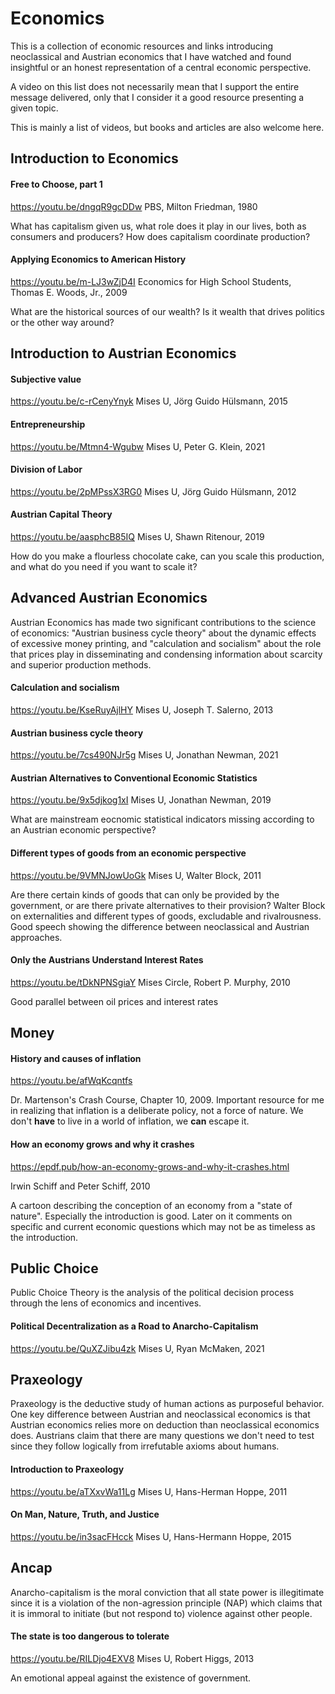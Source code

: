 # Economics
This is a collection of economic resources and links introducing neoclassical and Austrian economics that I have watched and found insightful or an honest representation of a central economic perspective.

A video on this list does not necessarily mean that I support the entire message delivered, only that I consider it a good resource presenting a given topic.

This is mainly a list of videos, but books and articles are also welcome here.

## Introduction to Economics
#### Free to Choose, part 1
https://youtu.be/dngqR9gcDDw
PBS, Milton Friedman, 1980

What has capitalism given us, what role does it play in our lives, both as consumers and producers? How does capitalism coordinate production?

#### Applying Economics to American History
https://youtu.be/m-LJ3wZjD4I
Economics for High School Students, Thomas E. Woods, Jr., 2009

What are the historical sources of our wealth? Is it wealth that drives politics or the other way around?

## Introduction to Austrian Economics
#### Subjective value
https://youtu.be/c-rCenyYnyk
Mises U, Jörg Guido Hülsmann, 2015

#### Entrepreneurship
https://youtu.be/Mtmn4-Wgubw
Mises U, Peter G. Klein, 2021

#### Division of Labor
https://youtu.be/2pMPssX3RG0
Mises U, Jörg Guido Hülsmann, 2012

#### Austrian Capital Theory
https://youtu.be/aasphcB85IQ
Mises U, Shawn Ritenour, 2019

How do you make a flourless chocolate cake, can you scale this production, and what do you need if you want to scale it?

## Advanced Austrian Economics
Austrian Economics has made two significant contributions to the science of economics: "Austrian business cycle theory" about the dynamic effects of excessive money printing, and "calculation and socialism" about the role that prices play in disseminating and condensing information about scarcity and superior production methods.

#### Calculation and socialism
https://youtu.be/KseRuyAjlHY
Mises U, Joseph T. Salerno, 2013

#### Austrian business cycle theory
https://youtu.be/7cs490NJr5g
Mises U, Jonathan Newman, 2021

#### Austrian Alternatives to Conventional Economic Statistics
https://youtu.be/9x5djkog1xI
Mises U, Jonathan Newman, 2019

What are mainstream eocnomic statistical indicators missing according to an Austrian economic perspective?

#### Different types of goods from an economic perspective
https://youtu.be/9VMNJowUoGk
Mises U, Walter Block, 2011

Are there certain kinds of goods that can only be provided by the government, or are there private alternatives to their provision? Walter Block on externalities and different types of goods, excludable and rivalrousness. Good speech showing the difference between neoclassical and Austrian approaches.

#### Only the Austrians Understand Interest Rates
https://youtu.be/tDkNPNSgiaY
Mises Circle, Robert P. Murphy, 2010

Good parallel between oil prices and interest rates

## Money
#### History and causes of inflation
https://youtu.be/afWqKcqntfs

Dr. Martenson's Crash Course, Chapter 10, 2009. Important resource for me in realizing that inflation is a deliberate policy, not a force of nature. We don't **have** to live in a world of inflation, we **can** escape it.

#### How an economy grows and why it crashes
https://epdf.pub/how-an-economy-grows-and-why-it-crashes.html

Irwin Schiff and Peter Schiff, 2010

A cartoon describing the conception of an economy from a "state of nature". Especially the introduction is good. Later on it comments on specific and current economic questions which may not be as timeless as the introduction.

## Public Choice
Public Choice Theory is the analysis of the political decision process through the lens of economics and incentives.

#### Political Decentralization as a Road to Anarcho-Capitalism
https://youtu.be/QuXZJibu4zk
Mises U, Ryan McMaken, 2021

## Praxeology
Praxeology is the deductive study of human actions as purposeful behavior. One key difference between Austrian and neoclassical economics is that Austrian economics relies more on deduction than neoclassical economics does. Austrians claim that there are many questions we don't need to test since they follow logically from irrefutable axioms about humans.

#### Introduction to Praxeology
https://youtu.be/aTXxvWa11Lg
Mises U, Hans-Herman Hoppe, 2011

#### On Man, Nature, Truth, and Justice
https://youtu.be/in3sacFHcck
Mises U, Hans-Hermann Hoppe, 2015

## Ancap
Anarcho-capitalism is the moral conviction that all state power is illegitimate since it is a violation of the non-agression principle (NAP) which claims that it is immoral to initiate (but not respond to) violence against other people.

#### The state is too dangerous to tolerate
https://youtu.be/RILDjo4EXV8
Mises U, Robert Higgs, 2013

An emotional appeal against the existence of government.
